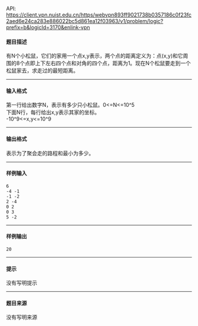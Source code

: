 API: https://client.vpn.nuist.edu.cn/https/webvpn893ff9021738b0357186c0f23fc2aed6e24ca283e886022bc5d861ea12f03963/v1/problem/logic?prefix=b&logicId=3170&enlink-vpn

#### 题目描述

有N个小松鼠，它们的家用一个点x,y表示，两个点的距离定义为：点(x,y)和它周围的8个点即上下左右四个点和对角的四个点，距离为1。现在N个松鼠要走到一个松鼠家去，求走过的最短距离。

---

#### 输入格式

第一行给出数字N，表示有多少只小松鼠。0<=N<=10^5  
下面N行，每行给出x,y表示其家的坐标。  
\-10^9<=x,y<=10^9

---

#### 输出格式

表示为了聚会走的路程和最小为多少。

---

#### 样例输入
```
6
-4 -1
-1 -2
2 -4
0 2
0 3
5 -2
```

---

#### 样例输出
```
20
```

---

#### 提示

没有写明提示

---

#### 题目来源

没有写明来源